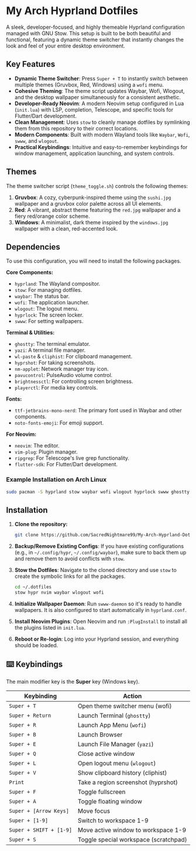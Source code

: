 # My Arch Hyprland Dotfiles

A sleek, developer-focused, and highly themeable Hyprland configuration managed with GNU Stow. This setup is built to be both beautiful and functional, featuring a dynamic theme switcher that instantly changes the look and feel of your entire desktop environment.

## Key Features

  * **Dynamic Theme Switcher**: Press `Super + T` to instantly switch between multiple themes (Gruvbox, Red, Windows) using a `wofi` menu.
  * **Cohesive Theming**: The theme script updates Waybar, Wofi, Wlogout, and the desktop wallpaper simultaneously for a consistent aesthetic.
  * **Developer-Ready Neovim**: A modern Neovim setup configured in Lua (`init.lua`) with LSP, completion, Telescope, and specific tools for Flutter/Dart development.
  * **Clean Management**: Uses `stow` to cleanly manage dotfiles by symlinking them from this repository to their correct locations.
  * **Modern Components**: Built with modern Wayland tools like `Waybar`, `Wofi`, `swww`, and `wlogout`.
  * **Practical Keybindings**: Intuitive and easy-to-remember keybindings for window management, application launching, and system controls.

## Themes

The theme switcher script (`theme_toggle.sh`) controls the following themes:

1.  **Gruvbox**: A cozy, cyberpunk-inspired theme using the `sushi.jpg` wallpaper and a gruvbox color palette across all UI elements.
2.  **Red**: A vibrant, abstract theme featuring the `red.jpg` wallpaper and a fiery red/orange color scheme.
3.  **Windows**: A minimalist, dark theme inspired by the `windows.jpg` wallpaper with a clean, red-accented look.

## Dependencies

To use this configuration, you will need to install the following packages.

**Core Components:**

  * `hyprland`: The Wayland compositor.
  * `stow`: For managing dotfiles.
  * `waybar`: The status bar.
  * `wofi`: The application launcher.
  * `wlogout`: The logout menu.
  * `hyprlock`: The screen locker.
  * `swww`: For setting wallpapers.

**Terminal & Utilities:**

  * `ghostty`: The terminal emulator.
  * `yazi`: A terminal file manager.
  * `wl-paste` & `cliphist`: For clipboard management.
  * `hyprshot`: For taking screenshots.
  * `nm-applet`: Network manager tray icon.
  * `pavucontrol`: PulseAudio volume control.
  * `brightnessctl`: For controlling screen brightness.
  * `playerctl`: For media key controls.

**Fonts:**

  * `ttf-jetbrains-mono-nerd`: The primary font used in Waybar and other components.
  * `noto-fonts-emoji`: For emoji support.

**For Neovim:**

  * `neovim`: The editor.
  * `vim-plug`: Plugin manager.
  * `ripgrep`: For Telescope's live grep functionality.
  * `flutter-sdk`: For Flutter/Dart development.

### Example Installation on Arch Linux

```bash
sudo pacman -S hyprland stow waybar wofi wlogout hyprlock swww ghostty yazi wl-paste cliphist hyprshot network-manager-applet pavucontrol brightnessctl playerctl ttf-jetbrains-mono-nerd neovim ripgrep
```

## Installation

1.  **Clone the repository:**

    ```bash
    git clone https://github.com/SacredNightmare99/My-Arch-Hyprland-Dotfiles ~/.dotfiles
    ```

2.  **Backup/Remove Existing Configs**: If you have existing configurations (e.g., in `~/.config/hypr`, `~/.config/waybar`), make sure to back them up and remove them to avoid conflicts with `stow`.

3.  **Stow the Dotfiles**: Navigate to the cloned directory and use `stow` to create the symbolic links for all the packages.

    ```bash
    cd ~/.dotfiles
    stow hypr nvim waybar wlogout wofi
    ```

4.  **Initialize Wallpaper Daemon**: Run `swww-daemon` so it's ready to handle wallpapers. It is also configured to start automatically in `hyprland.conf`.

5.  **Install Neovim Plugins**: Open Neovim and run `:PlugInstall` to install all the plugins listed in `init.lua`.

6.  **Reboot or Re-login**: Log into your Hyprland session, and everything should be loaded.

## ⌨️ Keybindings

The main modifier key is the **Super** key (Windows key).

| Keybinding              | Action                                        |
| ----------------------- | --------------------------------------------- |
| `Super + T`             | Open theme switcher menu (wofi)      |
| `Super + Return`        | Launch Terminal (`ghostty`)        |
| `Super + R`             | Launch App Menu (`wofi`)             |
| `Super + B`             | Launch Browser                       |
| `Super + E`             | Launch File Manager (`yazi`)       |
| `Super + Q`             | Close active window                  |
| `Super + L`             | Open logout menu (`wlogout`)         |
| `Super + V`             | Show clipboard history (cliphist)    |
| `Print`                 | Take a region screenshot (hyprshot)  |
| `Super + F`             | Toggle fullscreen                    |
| `Super + A`             | Toggle floating window               |
| `Super + [Arrow Keys]`  | Move focus                           |
| `Super + [1-9]`         | Switch to workspace 1-9              |
| `Super + SHIFT + [1-9]` | Move active window to workspace 1-9  |
| `Super + S`             | Toggle special workspace (scratchpad)|
